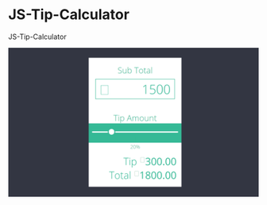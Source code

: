 # JS-Tip-Calculator
 JS-Tip-Calculator

![Alt text](https://github.com/junaidsshaikh/JS-Tip-Calculator/blob/master/tip-calculator.png?raw=true "JS-Tip-Calculator")
